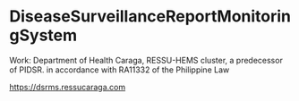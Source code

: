 # DiseaseSurveillanceReportMonitoringSystem
Work: Department of Health Caraga, RESSU-HEMS cluster, a predecessor of PIDSR. in  accordance with RA11332 of the Philippine Law

https://dsrms.ressucaraga.com
